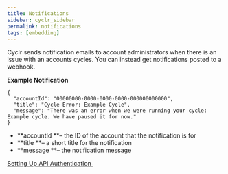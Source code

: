 ```yaml
---
title: Notifications
sidebar: cyclr_sidebar
permalink: notifications
tags: [embedding]
---
```


Cyclr sends notification emails to account administrators when there is an issue with an accounts cycles. You can instead get notifications posted to a webhook.

**Example Notification**

    {
      "accountId": "00000000-0000-0000-0000-000000000000",
      "title": "Cycle Error: Example Cycle",
      "message": "There was an error when we were running your cycle: Example cycle. We have paused it for now."
    }

*   **accountId **– the ID of the account that the notification is for
*   **title **– a short title for the notification
*   **message **– the notification message

[Setting Up API Authentication ](./api-authentication)
